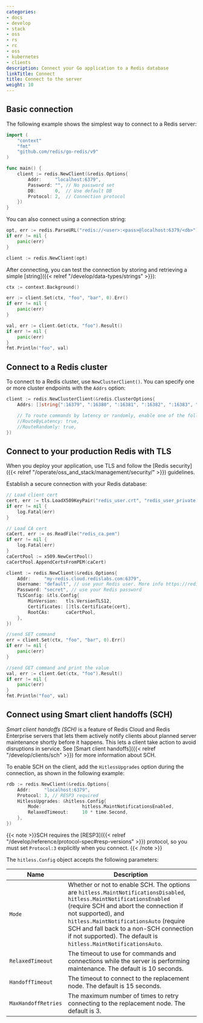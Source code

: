 ```yaml
---
categories:
- docs
- develop
- stack
- oss
- rs
- rc
- oss
- kubernetes
- clients
description: Connect your Go application to a Redis database
linkTitle: Connect
title: Connect to the server
weight: 10
---
```


## Basic connection

The following example shows the simplest way to connect to a Redis server:

```go
import (
	"context"
	"fmt"
	"github.com/redis/go-redis/v9"
)

func main() {    
    client := redis.NewClient(&redis.Options{
        Addr:	  "localhost:6379",
        Password: "", // No password set
        DB:		  0,  // Use default DB
        Protocol: 2,  // Connection protocol
    })
}
```

You can also connect using a connection string:

```go
opt, err := redis.ParseURL("redis://<user>:<pass>@localhost:6379/<db>")
if err != nil {
	panic(err)
}

client := redis.NewClient(opt)
```

After connecting, you can test the connection by  storing and retrieving
a simple [string]({{< relref "/develop/data-types/strings" >}}):

```go
ctx := context.Background()

err := client.Set(ctx, "foo", "bar", 0).Err()
if err != nil {
    panic(err)
}

val, err := client.Get(ctx, "foo").Result()
if err != nil {
    panic(err)
}
fmt.Println("foo", val)
```

## Connect to a Redis cluster

To connect to a Redis cluster, use `NewClusterClient()`. You can specify
one or more cluster endpoints with the `Addrs` option:

```go
client := redis.NewClusterClient(&redis.ClusterOptions{
    Addrs: []string{":16379", ":16380", ":16381", ":16382", ":16383", ":16384"},

    // To route commands by latency or randomly, enable one of the following.
    //RouteByLatency: true,
    //RouteRandomly: true,
})
```

## Connect to your production Redis with TLS

When you deploy your application, use TLS and follow the
[Redis security]({{< relref "/operate/oss_and_stack/management/security/" >}}) guidelines.

Establish a secure connection with your Redis database:

```go
// Load client cert
cert, err := tls.LoadX509KeyPair("redis_user.crt", "redis_user_private.key")
if err != nil {
    log.Fatal(err)
}

// Load CA cert
caCert, err := os.ReadFile("redis_ca.pem")
if err != nil {
    log.Fatal(err)
}
caCertPool := x509.NewCertPool()
caCertPool.AppendCertsFromPEM(caCert)

client := redis.NewClient(&redis.Options{
    Addr:     "my-redis.cloud.redislabs.com:6379",
    Username: "default", // use your Redis user. More info https://redis.io/docs/latest/operate/oss_and_stack/management/security/acl/
    Password: "secret", // use your Redis password
    TLSConfig: &tls.Config{
        MinVersion:   tls.VersionTLS12,
        Certificates: []tls.Certificate{cert},
        RootCAs:      caCertPool,
    },
})

//send SET command
err = client.Set(ctx, "foo", "bar", 0).Err()
if err != nil {
    panic(err)
}

//send GET command and print the value
val, err := client.Get(ctx, "foo").Result()
if err != nil {
    panic(err)
}
fmt.Println("foo", val)
```

## Connect using Smart client handoffs (SCH)

*Smart client handoffs (SCH)* is a feature of Redis Cloud and
Redis Enterprise servers that lets them actively notify clients
about planned server maintenance shortly before it happens. This
lets a client take action to avoid disruptions in service.
See [Smart client handoffs]({{< relref "/develop/clients/sch" >}})
for more information about SCH.

To enable SCH on the client, add the `HitlessUpgrades` option during the
connection, as shown in the following example:

```go
rdb := redis.NewClient(&redis.Options{
    Addr:     "localhost:6379",
    Protocol: 3, // RESP3 required
    HitlessUpgrades: &hitless.Config{
        Mode:               hitless.MaintNotificationsEnabled,
        RelaxedTimeout:     10 * time.Second,
    },
})
```

{{< note >}}SCH requires the [RESP3]({{< relref "/develop/reference/protocol-spec#resp-versions" >}})
protocol, so you must set `Protocol:3` explicitly when you connect.
{{< /note >}}

The `hitless.Config` object accepts the following parameters:

| Name | Description |
|------ |------------- |
| `Mode` | Whether or not to enable SCH. The options are `hitless.MaintNotificationsDisabled`, `hitless.MaintNotificationsEnabled` (require SCH and abort the connection if not supported), and `hitless.MaintNotificationsAuto` (require SCH and fall back to a non-SCH connection if not supported). The default is `hitless.MaintNotificationsAuto`.   |
| `RelaxedTimeout` | The timeout to use for commands and connections while the server is performing maintenance. The default is 10 seconds. |
| `HandoffTimeout` | The timeout to connect to the replacement node. The default is 15 seconds. |
| `MaxHandoffRetries` | The maximum number of times to retry connecting to the replacement node. The default is 3. |
